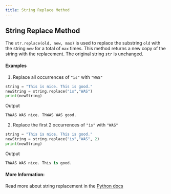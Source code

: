 ```yaml
---
title: String Replace Method
---
```

## String Replace Method

The `str.replace(old, new, max)` is used to replace the substring `old` with the string `new` for a total of `max` times. This method returns a new copy of the string with the replacement. The original string `str` is unchanged.

#### Examples

1. Replace all occurrences of `"is"` with `"WAS"`

```python
string = "This is nice. This is good."
newString = string.replace("is","WAS")
print(newString)
```

Output
```python
ThWAS WAS nice. ThWAS WAS good.
```

2. Replace the first 2 occurrences of `"is"` with `"WAS"`

```python
string = "This is nice. This is good."
newString = string.replace("is","WAS", 2)
print(newString)
```

Output
```python
ThWAS WAS nice. This is good.
```

#### More Information:
Read more about string replacement in the <a href='https://docs.python.org/2/library/string.html#string.replace' target='_blank' rel='nofollow'>Python docs</a>

